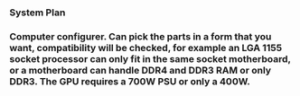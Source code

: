 ### System Plan

### Computer configurer. Can pick the parts in a form that you want, compatibility will be checked, for example an LGA 1155 socket processor can only fit in the same socket motherboard, or a motherboard can handle DDR4 and DDR3 RAM or only DDR3. The GPU requires a 700W PSU or only a 400W. 